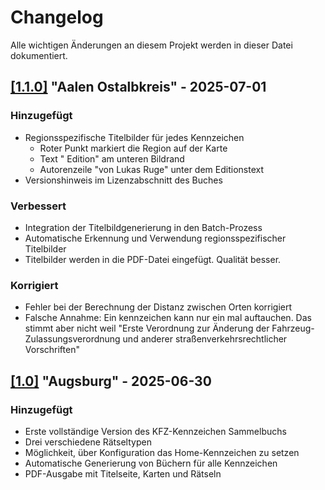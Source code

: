 # Changelog

Alle wichtigen Änderungen an diesem Projekt werden in dieser Datei dokumentiert.

## [[1.1.0]](https://github.com/TVLuke/kennzeichen_buch/releases/tag/v1.1.0) "Aalen Ostalbkreis" - 2025-07-01

### Hinzugefügt
- Regionsspezifische Titelbilder für jedes Kennzeichen
  - Roter Punkt markiert die Region auf der Karte
  - Text "<Region> Edition" am unteren Bildrand
  - Autorenzeile "von Lukas Ruge" unter dem Editionstext
- Versionshinweis im Lizenzabschnitt des Buches

### Verbessert
- Integration der Titelbildgenerierung in den Batch-Prozess
- Automatische Erkennung und Verwendung regionsspezifischer Titelbilder
- Titelbilder werden in die PDF-Datei eingefügt. Qualität besser.

### Korrigiert
- Fehler bei der Berechnung der Distanz zwischen Orten korrigiert
- Falsche Annahme: Ein kennzeichen kann nur ein mal auftauchen. Das stimmt aber nicht weil "Erste Verordnung zur Änderung der Fahrzeug-Zulassungsverordnung und anderer straßenverkehrsrechtlicher Vorschriften"

## [[1.0]](https://github.com/TVLuke/kennzeichen_buch/releases/tag/v1.0) "Augsburg" - 2025-06-30

### Hinzugefügt
- Erste vollständige Version des KFZ-Kennzeichen Sammelbuchs
- Drei verschiedene Rätseltypen
- Möglichkeit, über Konfiguration das Home-Kennzeichen zu setzen
- Automatische Generierung von Büchern für alle Kennzeichen
- PDF-Ausgabe mit Titelseite, Karten und Rätseln

